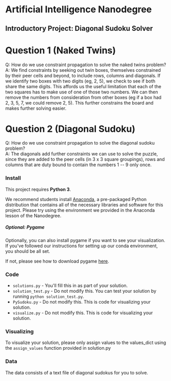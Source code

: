 # Artificial Intelligence Nanodegree
## Introductory Project: Diagonal Sudoku Solver

# Question 1 (Naked Twins)
Q: How do we use constraint propagation to solve the naked twins problem?  
A: We find constraints by seeking out twin boxes, themselves constrained by their peer cells and beyond, to include rows, columns and diagonals. 
If we identify two boxes with two digits (eg, 2, 5), we check to see if both share the same digits. This affords us the useful limitation that each of the two squares has to make use of one of those two numbers. We can then remove the numbers from consideration from other boxes (eg if a box had 2, 3, 5, 7, we could remove 2, 5). This further constrains the board and makes further solving easier.


# Question 2 (Diagonal Sudoku)
Q: How do we use constraint propagation to solve the diagonal sudoku problem?  
A: The diagonals add further constraints we can use to solve the puzzle, since they are added to the peer cells (in 3 x 3 square groupings), rows and columns that are duty bound to contain the numbers 1 -- 9 only once. 

### Install

This project requires **Python 3**.

We recommend students install [Anaconda](https://www.continuum.io/downloads), a pre-packaged Python distribution that contains all of the necessary libraries and software for this project. 
Please try using the environment we provided in the Anaconda lesson of the Nanodegree.

##### Optional: Pygame

Optionally, you can also install pygame if you want to see your visualization. If you've followed our instructions for setting up our conda environment, you should be all set.

If not, please see how to download pygame [here](http://www.pygame.org/download.shtml).

### Code

* `solutions.py` - You'll fill this in as part of your solution.
* `solution_test.py` - Do not modify this. You can test your solution by running `python solution_test.py`.
* `PySudoku.py` - Do not modify this. This is code for visualizing your solution.
* `visualize.py` - Do not modify this. This is code for visualizing your solution.

### Visualizing

To visualize your solution, please only assign values to the values_dict using the ```assign_values``` function provided in solution.py

### Data

The data consists of a text file of diagonal sudokus for you to solve.